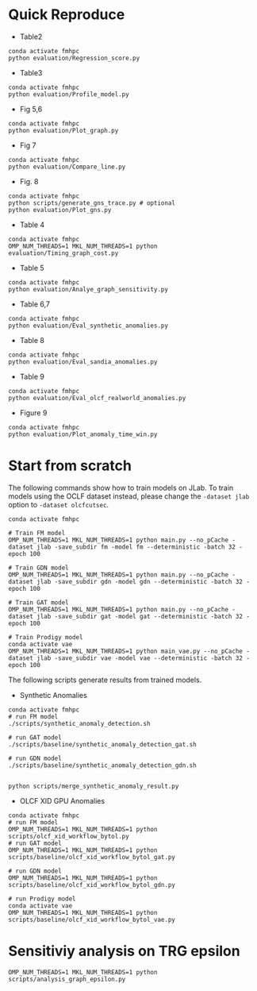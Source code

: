# Quick Reproduce
- Table2
```
conda activate fmhpc
python evaluation/Regression_score.py
```

- Table3
```
conda activate fmhpc
python evaluation/Profile_model.py
```

- Fig 5,6
```
conda activate fmhpc
python evaluation/Plot_graph.py
```

- Fig 7
```
conda activate fmhpc
python evaluation/Compare_line.py
```

- Fig. 8
```
conda activate fmhpc
python scripts/generate_gns_trace.py # optional
python evaluation/Plot_gns.py
```

- Table 4
```
conda activate fmhpc
OMP_NUM_THREADS=1 MKL_NUM_THREADS=1 python evaluation/Timing_graph_cost.py
```

- Table 5
```
conda activate fmhpc
python evaluation/Analye_graph_sensitivity.py
```

- Table 6,7
```
conda activate fmhpc
python evaluation/Eval_synthetic_anomalies.py
```

- Table 8
```
conda activate fmhpc
python evaluation/Eval_sandia_anomalies.py
```

- Table 9
```
conda activate fmhpc
python evaluation/Eval_olcf_realworld_anomalies.py
```

- Figure 9
```
conda activate fmhpc
python evaluation/Plot_anomaly_time_win.py
```

# Start from scratch
The following commands show how to train models on JLab. To train models using the OCLF dataset instead, please change the `-dataset jlab` option to `-dataset olcfcutsec`.

```
conda activate fmhpc

# Train FM model
OMP_NUM_THREADS=1 MKL_NUM_THREADS=1 python main.py --no_pCache -dataset jlab -save_subdir fm -model fm --deterministic -batch 32 -epoch 100

# Train GDN model
OMP_NUM_THREADS=1 MKL_NUM_THREADS=1 python main.py --no_pCache -dataset jlab -save_subdir gdn -model gdn --deterministic -batch 32 -epoch 100

# Train GAT model
OMP_NUM_THREADS=1 MKL_NUM_THREADS=1 python main.py --no_pCache -dataset jlab -save_subdir gat -model gat --deterministic -batch 32 -epoch 100

# Train Prodigy model
conda activate vae
OMP_NUM_THREADS=1 MKL_NUM_THREADS=1 python main_vae.py --no_pCache -dataset jlab -save_subdir vae -model vae --deterministic -batch 32 -epoch 100
```

The following scripts generate results from trained models.
- Synthetic Anomalies
```
conda activate fmhpc
# run FM model
./scripts/synthetic_anomaly_detection.sh

# run GAT model
./scripts/baseline/synthetic_anomaly_detection_gat.sh

# run GDN model
./scripts/baseline/synthetic_anomaly_detection_gdn.sh


python scripts/merge_synthetic_anomaly_result.py
```

- OLCF XID GPU Anomalies
```
conda activate fmhpc
# run FM model
OMP_NUM_THREADS=1 MKL_NUM_THREADS=1 python scripts/olcf_xid_workflow_bytol.py
# run GAT model
OMP_NUM_THREADS=1 MKL_NUM_THREADS=1 python scripts/baseline/olcf_xid_workflow_bytol_gat.py

# run GDN model
OMP_NUM_THREADS=1 MKL_NUM_THREADS=1 python scripts/baseline/olcf_xid_workflow_bytol_gdn.py

# run Prodigy model
conda activate vae
OMP_NUM_THREADS=1 MKL_NUM_THREADS=1 python scripts/baseline/olcf_xid_workflow_bytol_vae.py
```

# Sensitiviy analysis on TRG epsilon
```
OMP_NUM_THREADS=1 MKL_NUM_THREADS=1 python scripts/analysis_graph_epsilon.py
```